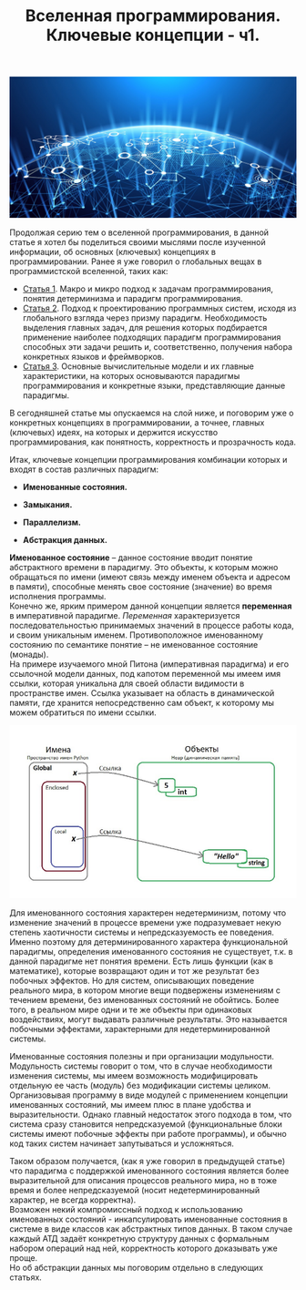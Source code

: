 ﻿---
layout: post
title: Вселенная программирования. Ключевые концепции - ч1.
---
![](/image/post-2021-01-10/1.png)  

Продолжая серию тем о вселенной программирования, в данной статье я хотел бы поделиться своими мыслями после изученной информации, об основных (ключевых) концепциях в программировании. Ранее я уже говорил о глобальных вещах в программистской вселенной, таких как: 

- [Статья 1](https://optima740.github.io/2020/12/25/programming-universe1/). Макро и микро подход к задачам программирования, понятия детерминизма и парадигм программирования.  
- [Статья 2](https://optima740.github.io/2021/01/10/programming-universe2/). Подход к проектированию программных систем, исходя из глобального взгляда через призму парадигм. Необходимость выделения главных задач, для решения которых подбирается применение наиболее подходящих парадигм программирования способных эти задачи решить и, соответственно, получения набора конкретных языков и фреймворков.  
- [Статья 3](https://optima740.github.io/2021/01/26/programming-universe3/). Основные вычислительные модели и их главные характеристики, на которых основываются парадигмы программирования и конкретные языки, представляющие данные парадигмы.  

В сегодняшней статье мы опускаемся на слой ниже, и поговорим уже о конкретных концепциях в программировании, а точнее, главных (ключевых) идеях, на которых и держится искусство программирования, как понятность, корректность и прозрачность кода.  

Итак, ключевые концепции программирования комбинации которых и входят в состав различных парадигм:  

- **Именованные состояния.**  

- **Замыкания.**  

- **Параллелизм.**  

- **Абстракция данных.**  

**Именованное состояние** – данное состояние вводит понятие абстрактного времени в парадигму. Это объекты, к которым можно обращаться по имени (имеют связь между именем объекта и адресом в памяти), способные менять свое состояние (значение) во время исполнения программы.  
Конечно же, ярким примером данной концепции является **переменная** в императивной парадигме. *Переменная* характеризуется последовательностью принимаемых значений в процессе работы кода, и своим уникальным именем. Противоположное именованному состоянию по семантике понятие – не именованное состояние (монады).  
На примере изучаемого мной Питона (императивная парадигма) и его ссылочной модели данных, под капотом переменной мы имеем имя ссылки, которая уникальна для своей области видимости в пространстве имен. Ссылка указывает на область в динамической памяти, где хранится непосредственно сам объект, к которому мы можем обратиться по имени ссылки. 

![](/image/post-2021-02-02/Pic1.jpg)

Для именованного состояния характерен недетерминизм, потому что изменение значений в процессе времени уже подразумевает некую степень хаотичности системы и непредсказуемость ее поведения.
Именно поэтому для детерминированного характера функциональной парадигмы, определения именованного состояния не существует, т.к. в данной парадигме нет понятия времени. Есть лишь функции (как в математике), которые возвращают один и тот же результат без побочных эффектов. Но для систем, описывающих поведение реального мира, в котором многие вещи подвержены изменениям с течением времени, без именованных состояний не обойтись. Более того, в реальном мире одни и те же объекты при одинаковых воздействиях, могут выдавать различные результаты. Это называется побочными эффектами, характерными для недетерминированной системы.  

Именованные состояния полезны и при организации модульности. Модульность системы говорит о том, что в случае необходимости изменения системы, мы имеем возможность модифицировать отдельную ее часть (модуль) без модификации системы целиком. Организовывая программу в виде модулей с применением концепции именованных состояний, мы имеем плюс в плане удобства и выразительности. Однако главный недостаток этого подхода в том, что система сразу становится непредсказуемой (функциональные блоки системы имеют побочные эффекты при работе программы), и обычно код таких систем начинает запутываться и усложняться.  

Таком образом получается, (как я уже говорил в предыдущей статье) что парадигма с поддержкой именованного состояния является более выразительной для описания процессов реального мира, но в тоже время и более непредсказуемой (носит недетерминированный характер, не всегда корректна).  
Возможен некий компромиссный подход к использованию именованных состояний - инкапсулировать именованные состояния в системе в виде классов как абстрактных типов данных. В таком случае каждый АТД задаёт конкретную структуру данных с формальным набором операций над ней, корректность которого доказывать уже проще.  
Но об абстракции данных мы поговорим отдельно в следующих статьях.  













